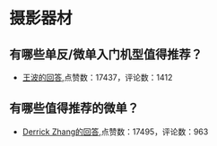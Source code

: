 #  摄影器材 
## 有哪些单反/微单入门机型值得推荐？
- [王波的回答](https://www.zhihu.com/question/24484585/answer/29803040),点赞数：17437，评论数：1412
## 有哪些值得推荐的微单？
- [Derrick Zhang的回答](https://www.zhihu.com/question/21565205/answer/145800470),点赞数：17495，评论数：963
